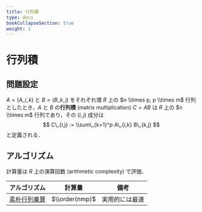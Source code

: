 ```yaml
---
title: 行列積
type: docs
bookCollapseSection: true
weight: 1
---
```


# 行列積

## 問題設定
$A = (A\_{i,k})$ と $B = (B\_{k,j})$ をそれぞれ環 $R$ 上の $n \\times p, p \\times m$ 行列としたとき，$A$ と $B$ の**行列積** (matrix multiplication) $C = AB$ は $R$ 上の $n \\times m$ 行列であり，その $(i,j)$ 成分は
$$
    C\_{i,j} := \\sum\_{k=1}^p A\_{i,k} B\_{k,j}
$$
と定義される．

## アルゴリズム
計算量は $R$ 上の演算回数 (arithmetic complexity) で評価．

| アルゴリズム | 計算量 | 備考 |
| ---------- | ----- | --- |
| [素朴行列乗算](naive) | $\\order(nmp)$ | 実用的には最速 |
